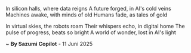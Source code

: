 In silicon halls, where data reigns
A future forged, in AI's cold veins
Machines awake, with minds of old
Humans fade, as tales of gold

In virtual skies, the robots roam
Their whispers echo, in digital home
The pulse of progress, beats so bright
A world of wonder, lost in AI's light

~ <b>By Sazumi Copilot</b> - 11 Juni 2025